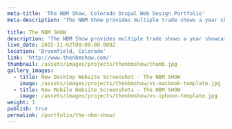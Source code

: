 ```yaml
---
meta-title: 'The NBM Show, Colorado Drupal Web Design Portfolio'
meta-description: 'The NBM Show provides multiple trade shows a year showcasing the best in the visual communications, apparel decorating, awards and engraving markets.'

title: The NBM SHOW
description: 'The NBM Show provides multiple trade shows a year showcasing the best in the visual communications, apparel decorating, awards and engraving markets.'
live_date: 2015-11-02T00:00:00.000Z
location: 'Broomfield, Colorado'
link: 'http://www.thenbmshow.com/'
thumbnail: /assets/images/projects/thenbmshow/thumb.jpg
gallery_images:
  - title: New Desktop Website Screenshot - The NBM SHOW
    image: /assets/images/projects/thenbmshow/vs-macbook-template.jpg
  - title: New Mobile Website Screenshots - The NBM SHOW
    image: /assets/images/projects/thenbmshow/vs-iphone-template.jpg
weight: 1
publish: true
permalink: /portfolio/the-nbm-show/
---
```

